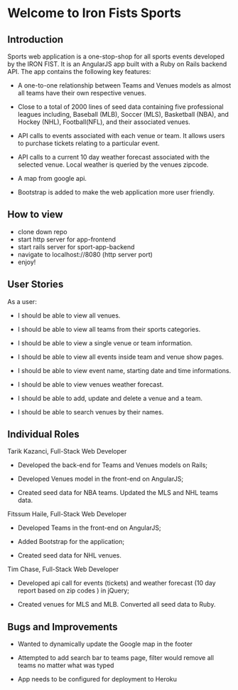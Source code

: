 # Welcome to Iron Fists Sports
## Introduction

Sports web application is a one-stop-shop for all sports events developed by the IRON FIST. It is an AngularJS app built with a Ruby on Rails backend API. The app contains the following key features:

- A one-to-one relationship between Teams and Venues models as almost all teams have their own respective venues.

- Close to a total of 2000 lines of seed data containing five professional leagues including, Baseball (MLB), Soccer (MLS), Basketball (NBA), and Hockey (NHL), Football(NFL), and their associated venues.

- API calls to events associated with each venue or team. It allows users to purchase tickets relating to a particular event.

- API calls to a current 10 day weather forecast associated with the selected venue. Local weather is queried by the venues zipcode.

- A map from google api.

- Bootstrap is added to make the web application more user friendly.

## How to view
- clone down repo
- start http server for app-frontend
- start rails server for sport-app-backend
- navigate to localhost://8080 (http server port)
- enjoy!

## User Stories
As a user:

- I should be able to view all venues.

- I should be able to view all teams from their sports categories.

- I should be able to view a single venue or team information.

- I should be able to view all events inside team and venue show pages.

- I should be able to view event name, starting date and time informations.

- I should be able to view venues weather forecast.

- I should be able to add, update and delete a venue and a team.

- I should be able to search venues by their names.

## Individual Roles

Tarik Kazanci, Full-Stack Web Developer

- Developed the back-end for Teams and Venues models on Rails;

- Developed Venues model in the front-end on AngularJS;

- Created seed data for NBA teams. Updated the MLS and NHL teams data.

Fitssum Haile, Full-Stack Web Developer

- Developed Teams in the front-end on AngularJS;

- Added Bootstrap for the application;

- Created seed data for NHL venues.

Tim Chase, Full-Stack Web Developer

- Developed api call for events (tickets) and weather forecast (10 day report based on zip codes ) in jQuery;

- Created venues for MLS and MLB. Converted all seed data to Ruby.

## Bugs and Improvements

- Wanted to dynamically update the Google map in the footer

- Attempted to add search bar to teams page, filter would remove all teams no matter what was typed

- App needs to be configured for deployment to Heroku
